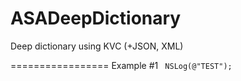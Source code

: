 ASADeepDictionary
=================

Deep dictionary using KVC (+JSON, XML)

=================
Example #1
<code>
NSLog(@"TEST");
</code>

